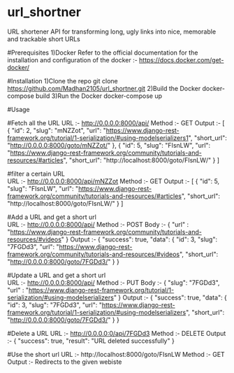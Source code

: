 # url_shortner
URL shortener  API for transforming long, ugly links into nice, memorable and trackable short URLs

#Prerequisites
1)Docker 
  Refer to the official documentation for the installation and configuration of the docker :- https://docs.docker.com/get-docker/
  
#Installation
1)Clone the repo
  git clone https://github.com/Madhan2105/url_shortner.git
2)Build the Docker
  docker-compose build
3)Run the Docker
  docker-compose up
  
#Usage

#Fetch all the URL
URL    :- http://0.0.0.0:8000/api/
Method :- GET
Output :- 
          [
              {
                  "id": 2,
                  "slug": "mNZZot",
                  "url": "https://www.django-rest-framework.org/tutorial/1-serialization/#using-modelserializers1",
                  "short_url": "http://0.0.0.0:8000/goto/mNZZot/"
              },
              {
                  "id": 5,
                  "slug": "FIsnLW",
                  "url": "https://www.django-rest-framework.org/community/tutorials-and-resources/#articles",
                  "short_url": "http://localhost:8000/goto/FIsnLW/"
              }
          ]
          
#filter a certain URL          
URL    :- http://0.0.0.0:8000/api/mNZZot
Method :- GET
Output :-
          [
              {
                  "id": 5,
                  "slug": "FIsnLW",
                  "url": "https://www.django-rest-framework.org/community/tutorials-and-resources/#articles",
                  "short_url": "http://localhost:8000/goto/FIsnLW/"
              }
          ]
          
#Add a URL and get a short url          
URL    :- http://0.0.0.0:8000/api/
Method :- POST
Body   :- 
          {
            "url" : "https://www.django-rest-framework.org/community/tutorials-and-resources/#videos"
          }
Output :-
          {
              "success": true,
              "data": {
                  "id": 3,
                  "slug": "7FGDd3",
                  "url": "https://www.django-rest-framework.org/community/tutorials-and-resources/#videos",
                  "short_url": "http://0.0.0.0:8000/goto/7FGDd3/"
              }
          }
          
#Update a URL and get a short url       
URL    :- http://0.0.0.0:8000/api/
Method :- PUT
Body   :- 
          {
             "slug": "7FGDd3",
            "url" : "https://www.django-rest-framework.org/tutorial/1-serialization/#using-modelserializers"
          }
Output :-
          {
              "success": true,
              "data": {
                  "id": 3,
                  "slug": "7FGDd3",
                  "url": "https://www.django-rest-framework.org/tutorial/1-serialization/#using-modelserializers",
                  "short_url": "http://0.0.0.0:8000/goto/7FGDd3/"
              }
          }
          
#Delete a URL 
URL    :- http://0.0.0.0:0/api/7FGDd3
Method :- DELETE
Output :- 
          {
              "success": true,
              "result": "URL deleted successfully"
          }
          
#Use the short url
URL    :- http://localhost:8000/goto/FIsnLW
Method :- GET
Output :- Redirects to the given webiste 
